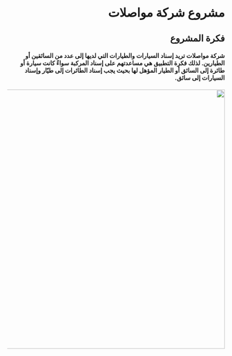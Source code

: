  <div dir=rtl> 
 
 # مشروع شركة مواصلات 
 ## فكرة المشروع
#### شركة مواصلات تريد إسناد السيارات والطيارات التي لديها إلى عدد من السائقين أو الطيارين. لذلك فكرة التطبيق هي مساعدتهم على إسناد المركبة سواءً كانت سيارة أو طائرة إلى السائق أو الطيار المؤهل لها بحيث يجب إسناد الطائرات إلى طيّار وإسناد السيارات إلى سائق.
 <img src="https://c.top4top.io/p_1967pgtu71.png" width=600 hight=600> 
 
 </div>
